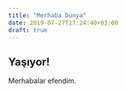 ```yaml
---
title: "Merhaba Dunya"
date: 2019-07-27T17:24:40+03:00
draft: true
---
```


## Yaşıyor!
Merhabalar efendim.
